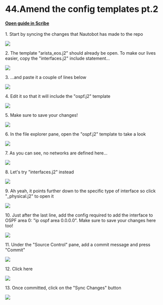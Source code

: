 # 44.Amend the config templates pt.2
#### [Open guide in Scribe](https://scribehow.com/shared/44Amend_the_config_templates_pt2__Tv5sJ2YqT4GtH4QqPKczww)


1\. Start by syncing the changes that Nautobot has made to the repo

![](https://ajeuwbhvhr.cloudimg.io/https://colony-recorder.s3.amazonaws.com/files/2025-05-21/807ac13a-85e1-4c9e-87cf-9628ee317f1b/ascreenshot.jpeg?tl_px=0,355&br_px=1376,1125&force_format=jpeg&q=100&width=1120.0&wat=1&wat_opacity=1&wat_gravity=northwest&wat_url=https://colony-recorder.s3.amazonaws.com/images/watermarks/FB923C_standard.png&wat_pad=69,581)


2\. The template "arista_eos.j2" should already be open. To make our lives easier, copy the "interfaces.j2" include statement...

![](https://ajeuwbhvhr.cloudimg.io/https://colony-recorder.s3.amazonaws.com/files/2025-05-21/346ebdd6-78dd-4ed7-b309-a9219ee92c0d/ascreenshot.jpeg?tl_px=0,308&br_px=1376,1077&force_format=jpeg&q=100&width=1120.0&wat=1&wat_opacity=1&wat_gravity=northwest&wat_url=https://colony-recorder.s3.amazonaws.com/images/watermarks/FB923C_standard.png&wat_pad=318,286)


3\. ...and paste it a couple of lines below

![](https://ajeuwbhvhr.cloudimg.io/https://colony-recorder.s3.amazonaws.com/files/2025-05-21/9da3f001-23a8-4411-add5-cfec03ba3552/ascreenshot.jpeg?tl_px=0,118&br_px=1800,1125&force_format=jpeg&q=100&width=1120.0)


4\. Edit it so that it will include the "ospf.j2" template

![](https://ajeuwbhvhr.cloudimg.io/https://colony-recorder.s3.amazonaws.com/files/2025-05-21/cd3ad870-756e-4e57-900b-94c0e044a989/ascreenshot.jpeg?tl_px=0,118&br_px=1800,1125&force_format=jpeg&q=100&width=1120.0)


5\. Make sure to save your changes!

![](https://ajeuwbhvhr.cloudimg.io/https://colony-recorder.s3.amazonaws.com/files/2025-05-21/2f02db0a-3e1c-4b32-adf6-f62d2416adaa/ascreenshot.jpeg?tl_px=0,118&br_px=1800,1125&force_format=jpeg&q=100&width=1120.0)


6\. In the file explorer pane, open the "ospf.j2" template to take a look

![](https://ajeuwbhvhr.cloudimg.io/https://colony-recorder.s3.amazonaws.com/files/2025-05-21/85fedeff-303d-40df-b9a9-0b416fa85a89/ascreenshot.jpeg?tl_px=423,0&br_px=1800,769&force_format=jpeg&q=100&width=1120.0&wat=1&wat_opacity=1&wat_gravity=northwest&wat_url=https://colony-recorder.s3.amazonaws.com/images/watermarks/FB923C_standard.png&wat_pad=751,8)


7\. As you can see, no networks are defined here...

![](https://ajeuwbhvhr.cloudimg.io/https://colony-recorder.s3.amazonaws.com/files/2025-05-21/33bb528e-add3-4267-9d5a-6fdcaab90927/ascreenshot.jpeg?tl_px=423,0&br_px=1800,769&force_format=jpeg&q=100&width=1120.0&wat=1&wat_opacity=1&wat_gravity=northwest&wat_url=https://colony-recorder.s3.amazonaws.com/images/watermarks/FB923C_standard.png&wat_pad=828,259)


8\. Let's try "interfaces.j2" instead

![](https://ajeuwbhvhr.cloudimg.io/https://colony-recorder.s3.amazonaws.com/files/2025-05-21/2c55f5e8-df8b-44d7-a898-187f67b27bd7/ascreenshot.jpeg?tl_px=423,0&br_px=1800,769&force_format=jpeg&q=100&width=1120.0&wat=1&wat_opacity=1&wat_gravity=northwest&wat_url=https://colony-recorder.s3.amazonaws.com/images/watermarks/FB923C_standard.png&wat_pad=815,242)


9\. Ah yeah, it points further down to the specific type of interface so click "\_physical.j2" to open it

![](https://ajeuwbhvhr.cloudimg.io/https://colony-recorder.s3.amazonaws.com/files/2025-05-21/5a0db8e6-6a69-451a-844e-d022b185099a/ascreenshot.jpeg?tl_px=423,0&br_px=1800,769&force_format=jpeg&q=100&width=1120.0&wat=1&wat_opacity=1&wat_gravity=northwest&wat_url=https://colony-recorder.s3.amazonaws.com/images/watermarks/FB923C_standard.png&wat_pad=825,207)


10\. Just after the last line, add the config required to add the interface to OSPF area 0: "ip ospf area 0.0.0.0". Make sure to save your changes here too!

![](https://ajeuwbhvhr.cloudimg.io/https://colony-recorder.s3.amazonaws.com/files/2025-05-21/d280bae5-f8ef-4a9f-a049-9ff3309bf1c0/ascreenshot.jpeg?tl_px=0,0&br_px=1800,1006&force_format=jpeg&q=100&width=1120.0)


11\. Under the "Source Control" pane, add a commit message and press "Commit"

![](https://ajeuwbhvhr.cloudimg.io/https://colony-recorder.s3.amazonaws.com/files/2025-05-21/f80e818e-fd98-4e7e-be96-6985fb81b13b/ascreenshot.jpeg?tl_px=423,0&br_px=1800,769&force_format=jpeg&q=100&width=1120.0&wat=1&wat_opacity=1&wat_gravity=northwest&wat_url=https://colony-recorder.s3.amazonaws.com/images/watermarks/FB923C_standard.png&wat_pad=796,12)


12\. Click here

![](https://ajeuwbhvhr.cloudimg.io/https://colony-recorder.s3.amazonaws.com/files/2025-05-21/5f9bd91e-c8ac-4e18-ac1a-25cbc5a3707a/ascreenshot.jpeg?tl_px=423,0&br_px=1800,769&force_format=jpeg&q=100&width=1120.0&wat=1&wat_opacity=1&wat_gravity=northwest&wat_url=https://colony-recorder.s3.amazonaws.com/images/watermarks/FB923C_standard.png&wat_pad=941,121)


13\. Once committed, click on the "Sync Changes" button

![](https://ajeuwbhvhr.cloudimg.io/https://colony-recorder.s3.amazonaws.com/files/2025-05-21/372cf51a-4403-43ca-8af0-9a4232af7088/ascreenshot.jpeg?tl_px=423,0&br_px=1800,769&force_format=jpeg&q=100&width=1120.0&wat=1&wat_opacity=1&wat_gravity=northwest&wat_url=https://colony-recorder.s3.amazonaws.com/images/watermarks/FB923C_standard.png&wat_pad=927,108)